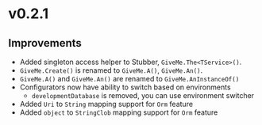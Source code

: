 # v0.2.1

## Improvements

- Added singleton access helper to Stubber, `GiveMe.The<TService>()`.
- `GiveMe.Create()` is renamed to `GiveMe.A()`, `GiveMe.An()`.
- `GiveMe.A()` and `GiveMe.An()` are renamed to `GiveMe.AnInstanceOf()`
- Configurators now have ability to switch based on environments
  - `developmentDatabase` is removed, you can use environment switcher
- Added `Uri` to `String` mapping support for `Orm` feature
- Added `object` to `StringClob` mapping support for `Orm` feature
